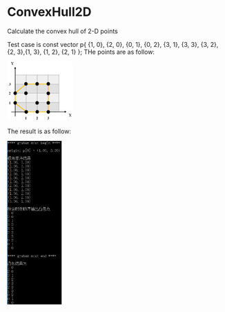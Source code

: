 # ConvexHull2D
Calculate the convex hull of 2-D points

Test case is const vector<point> p{ {1, 0}, {2, 0}, {0, 1}, {0, 2}, {3, 1}, {3, 3}, {3, 2}, {2, 3},{1, 3}, {1, 2}, {2, 1} };
THe points are as follow:
<div><img src="https://github.com/GaoYuanBob/ConvexHull2D/blob/master/Test_case_pic.png" width = 30%><div>

The result is as follow:
<div><img src="https://github.com/GaoYuanBob/ConvexHull2D/blob/master/Test_result.png" width = 25%><div>
